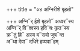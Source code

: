 +++
title = "०४ अग्निरीशे बृहतो"

+++
अग्नि᳓र् ईशे बृहतो᳓ अध्वर᳓स्य  
अग्नि᳓र् वि᳓श्वस्य हवि᳓षः कृत᳓स्य  
क्र᳓तुं हि᳓ अस्य व᳓सवो जुष᳓न्त  
अ᳓था देवा᳓ दधिरे हव्यवा᳓हम्